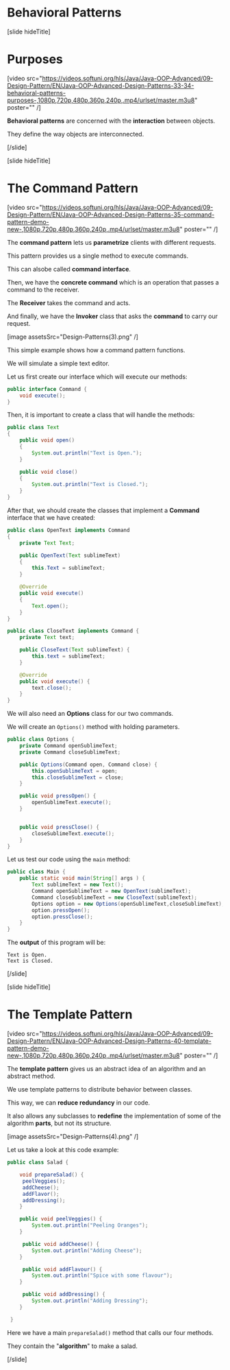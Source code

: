 # Behavioral Patterns

[slide hideTitle]

# Purposes

[video src="https://videos.softuni.org/hls/Java/Java-OOP-Advanced/09-Design-Pattern/EN/Java-OOP-Advanced-Design-Patterns-33-34-behavioral-patterns-purposes-,1080p,720p,480p,360p,240p,.mp4/urlset/master.m3u8" poster="" /]

**Behavioral patterns** are concerned with the **interaction** between objects.

They define the way objects are interconnected.


[/slide]

[slide hideTitle]

# The Command Pattern

[video src="https://videos.softuni.org/hls/Java/Java-OOP-Advanced/09-Design-Pattern/EN/Java-OOP-Advanced-Design-Patterns-35-command-pattern-demo-new-,1080p,720p,480p,360p,240p,.mp4/urlset/master.m3u8" poster="" /]

The **command pattern** lets us **parametrize** clients with different requests. 

This pattern provides us a single method to execute commands. 

This can alsobe called **command interface**.

Then, we have the **concrete command** which is an operation that passes a command to the receiver.

The **Receiver** takes the command and acts.

And finally, we have the **Invoker** class that asks the **command** to carry our request.

[image assetsSrc="Design-Patterns(3).png" /]

This simple example shows how a command pattern functions.

We will simulate a simple text editor.

Let us first create our interface which will execute our methods:

```java
public interface Command {
    void execute();
}
```

Then, it is important to create a class that will handle the methods:

``` java
public class Text
{
    public void open()
    {
        System.out.println("Text is Open.");
    }

    public void close()
    {
        System.out.println("Text is Closed.");
    }
}
```

After that, we should create the classes that implement a **Command** interface that we have created:

``` java
public class OpenText implements Command
{
    private Text Text;

    public OpenText(Text sublimeText)
    {
        this.Text = sublimeText;
    }

    @Override
    public void execute()
    {
        Text.open();
    }
}
```

``` java
public class CloseText implements Command {
    private Text text;

    public CloseText(Text sublimeText) {
        this.text = sublimeText;
    }

    @Override
    public void execute() {
        text.close();
    }
}
```

We will also need an **Options** class for our two commands. 

We will create an `Options()` method with holding parameters.

``` java
public class Options {
    private Command openSublimeText;
    private Command closeSublimeText;

    public Options(Command open, Command close) {
        this.openSublimeText = open;
        this.closeSublimeText = close;
    }

    public void pressOpen() {
        openSublimeText.execute();
    }


    public void pressClose() {
        closeSublimeText.execute();
    }
}
```

Let us test our code using the `main` method:

``` java
public class Main {
    public static void main(String[] args ) {
        Text sublimeText = new Text();
        Command openSublimeText = new OpenText(sublimeText);
        Command closeSublimeText = new CloseText(sublimeText);
        Options option = new Options(openSublimeText,closeSublimeText);
        option.pressOpen();
        option.pressClose();
    }
}
```

The **output** of this program will be:

```
Text is Open.
Text is Closed.
```

[/slide]

[slide hideTitle]

# The Template Pattern

[video src="https://videos.softuni.org/hls/Java/Java-OOP-Advanced/09-Design-Pattern/EN/Java-OOP-Advanced-Design-Patterns-40-template-pattern-demo-new-,1080p,720p,480p,360p,240p,.mp4/urlset/master.m3u8" poster="" /]

The **template pattern** gives us an abstract idea of an algorithm and an abstract method.

We use template patterns to distribute behavior between classes.

This way, we can **reduce redundancy** in our code.

It also allows any subclasses to **redefine** the implementation of some of the algorithm **parts**, but not its structure.

[image assetsSrc="Design-Patterns(4).png" /]

Let us take a look at this code example:

``` java
public class Salad {

    void prepareSalad() {
     peelVeggies();
     addCheese();
     addFlavor();
     addDressing();
    }

    public void peelVeggies() {
        System.out.println("Peeling Oranges");
    }

     public void addCheese() {
        System.out.println("Adding Cheese");
    }

     public void addFlavour() {
        System.out.println("Spice with some flavour");
    }

     public void addDressing() {
        System.out.println("Adding Dressing");
    }

 }
```
Here we have a main `prepareSalad()` method that calls our four methods. 

They contain the "**algorithm**" to make a salad.


[/slide]
